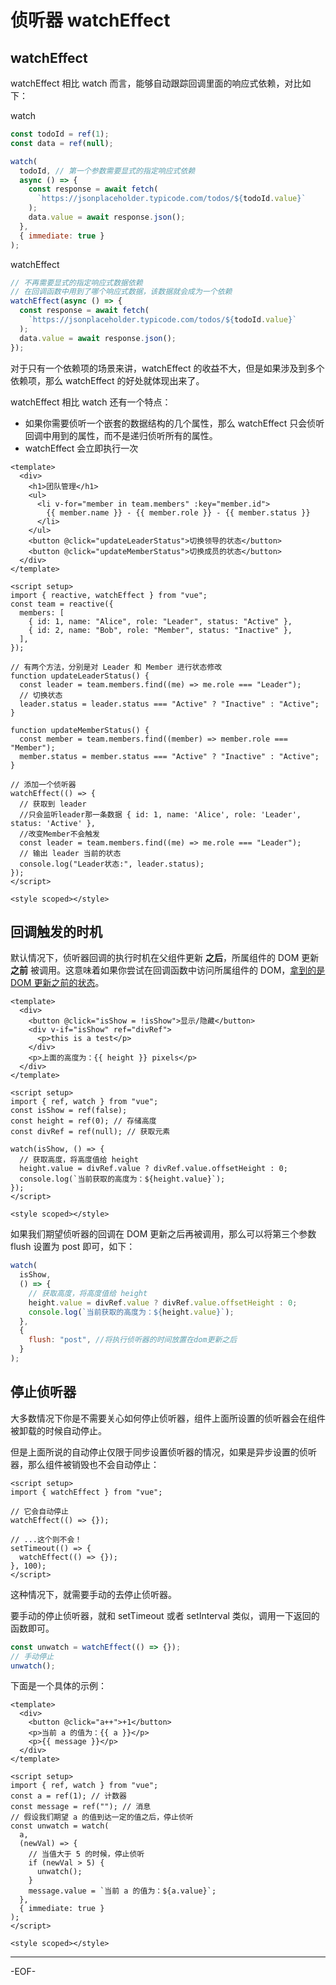 # 侦听器 watchEffect

## watchEffect

watchEffect 相比 watch 而言，能够自动跟踪回调里面的响应式依赖，对比如下：

watch

```js
const todoId = ref(1);
const data = ref(null);

watch(
  todoId, // 第一个参数需要显式的指定响应式依赖
  async () => {
    const response = await fetch(
      `https://jsonplaceholder.typicode.com/todos/${todoId.value}`
    );
    data.value = await response.json();
  },
  { immediate: true }
);
```

watchEffect

```js
// 不再需要显式的指定响应式数据依赖
// 在回调函数中用到了哪个响应式数据，该数据就会成为一个依赖
watchEffect(async () => {
  const response = await fetch(
    `https://jsonplaceholder.typicode.com/todos/${todoId.value}`
  );
  data.value = await response.json();
});
```

对于只有一个依赖项的场景来讲，watchEffect 的收益不大，但是如果涉及到多个依赖项，那么 watchEffect 的好处就体现出来了。

watchEffect 相比 watch 还有一个特点：

- 如果你需要侦听一个嵌套的数据结构的几个属性，那么 watchEffect 只会侦听回调中用到的属性，而不是递归侦听所有的属性。
- watchEffect 会立即执行一次

```vue
<template>
  <div>
    <h1>团队管理</h1>
    <ul>
      <li v-for="member in team.members" :key="member.id">
        {{ member.name }} - {{ member.role }} - {{ member.status }}
      </li>
    </ul>
    <button @click="updateLeaderStatus">切换领导的状态</button>
    <button @click="updateMemberStatus">切换成员的状态</button>
  </div>
</template>

<script setup>
import { reactive, watchEffect } from "vue";
const team = reactive({
  members: [
    { id: 1, name: "Alice", role: "Leader", status: "Active" },
    { id: 2, name: "Bob", role: "Member", status: "Inactive" },
  ],
});

// 有两个方法，分别是对 Leader 和 Member 进行状态修改
function updateLeaderStatus() {
  const leader = team.members.find((me) => me.role === "Leader");
  // 切换状态
  leader.status = leader.status === "Active" ? "Inactive" : "Active";
}

function updateMemberStatus() {
  const member = team.members.find((member) => member.role === "Member");
  member.status = member.status === "Active" ? "Inactive" : "Active";
}

// 添加一个侦听器
watchEffect(() => {
  // 获取到 leader
  //只会监听leader那一条数据 { id: 1, name: 'Alice', role: 'Leader', status: 'Active' },
  //改变Member不会触发
  const leader = team.members.find((me) => me.role === "Leader");
  // 输出 leader 当前的状态
  console.log("Leader状态:", leader.status);
});
</script>

<style scoped></style>
```

## 回调触发的时机

默认情况下，侦听器回调的执行时机在父组件更新 **之后**，所属组件的 DOM 更新 **之前** 被调用。这意味着如果你尝试在回调函数中访问所属组件的 DOM，<u>拿到的是 DOM 更新之前的状态</u>。

```vue
<template>
  <div>
    <button @click="isShow = !isShow">显示/隐藏</button>
    <div v-if="isShow" ref="divRef">
      <p>this is a test</p>
    </div>
    <p>上面的高度为：{{ height }} pixels</p>
  </div>
</template>

<script setup>
import { ref, watch } from "vue";
const isShow = ref(false);
const height = ref(0); // 存储高度
const divRef = ref(null); // 获取元素

watch(isShow, () => {
  // 获取高度，将高度值给 height
  height.value = divRef.value ? divRef.value.offsetHeight : 0;
  console.log(`当前获取的高度为：${height.value}`);
});
</script>

<style scoped></style>
```

如果我们期望侦听器的回调在 DOM 更新之后再被调用，那么可以将第三个参数 flush 设置为 post 即可，如下：

```js
watch(
  isShow,
  () => {
    // 获取高度，将高度值给 height
    height.value = divRef.value ? divRef.value.offsetHeight : 0;
    console.log(`当前获取的高度为：${height.value}`);
  },
  {
    flush: "post", //将执行侦听器的时间放置在dom更新之后
  }
);
```

## 停止侦听器

大多数情况下你是不需要关心如何停止侦听器，组件上面所设置的侦听器会在组件被卸载的时候自动停止。

但是上面所说的自动停止仅限于同步设置侦听器的情况，如果是异步设置的侦听器，那么组件被销毁也不会自动停止：

```vue
<script setup>
import { watchEffect } from "vue";

// 它会自动停止
watchEffect(() => {});

// ...这个则不会！
setTimeout(() => {
  watchEffect(() => {});
}, 100);
</script>
```

这种情况下，就需要手动的去停止侦听器。

要手动的停止侦听器，就和 setTimeout 或者 setInterval 类似，调用一下返回的函数即可。

```js
const unwatch = watchEffect(() => {});
// 手动停止
unwatch();
```

下面是一个具体的示例：

```vue
<template>
  <div>
    <button @click="a++">+1</button>
    <p>当前 a 的值为：{{ a }}</p>
    <p>{{ message }}</p>
  </div>
</template>

<script setup>
import { ref, watch } from "vue";
const a = ref(1); // 计数器
const message = ref(""); // 消息
// 假设我们期望 a 的值到达一定的值之后，停止侦听
const unwatch = watch(
  a,
  (newVal) => {
    // 当值大于 5 的时候，停止侦听
    if (newVal > 5) {
      unwatch();
    }
    message.value = `当前 a 的值为：${a.value}`;
  },
  { immediate: true }
);
</script>

<style scoped></style>
```

---

-EOF-
